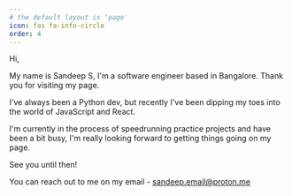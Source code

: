 ```yaml
---
# the default layout is 'page'
icon: fas fa-info-circle
order: 4
---
```


Hi,

My name is Sandeep S, I'm a software engineer based in Bangalore. Thank you for visiting my page. 

I've always been a Python dev, but recently I've been dipping my toes into the world of JavaScript and React.

I'm currently in the process of speedrunning practice projects and have been a bit busy, I'm really looking forward to getting things going on my page.

See you until then!

You can reach out to me on my email - <sandeep.email@proton.me>
